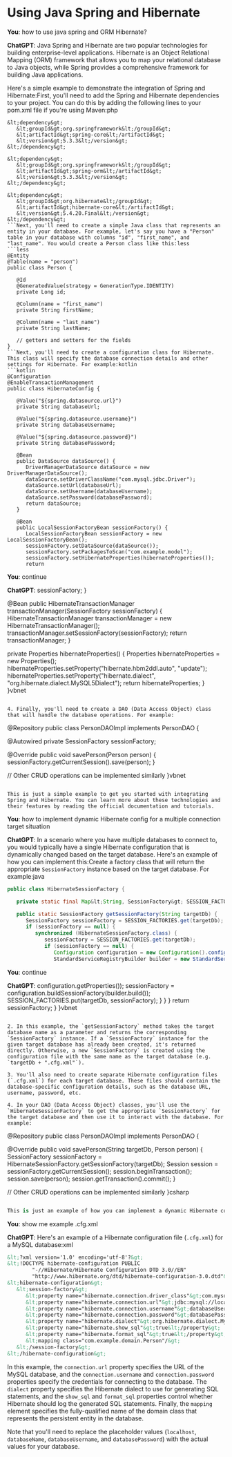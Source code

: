 # Using Java Spring and Hibernate
**You**: how to use java spring and ORM Hibernate?

**ChatGPT**: Java Spring and Hibernate are two popular technologies for building enterprise-level applications. Hibernate is an Object Relational Mapping (ORM) framework that allows you to map your relational database to Java objects, while Spring provides a comprehensive framework for building Java applications.

Here's a simple example to demonstrate the integration of Spring and Hibernate:First, you'll need to add the Spring and Hibernate dependencies to your project. You can do this by adding the following lines to your pom.xml file if you're using Maven:php
```php-template
&lt;dependency&gt;
   &lt;groupId&gt;org.springframework&lt;/groupId&gt;
   &lt;artifactId&gt;spring-core&lt;/artifactId&gt;
   &lt;version&gt;5.3.3&lt;/version&gt;
&lt;/dependency&gt;

&lt;dependency&gt;
   &lt;groupId&gt;org.springframework&lt;/groupId&gt;
   &lt;artifactId&gt;spring-orm&lt;/artifactId&gt;
   &lt;version&gt;5.3.3&lt;/version&gt;
&lt;/dependency&gt;

&lt;dependency&gt;
   &lt;groupId&gt;org.hibernate&lt;/groupId&gt;
   &lt;artifactId&gt;hibernate-core&lt;/artifactId&gt;
   &lt;version&gt;5.4.20.Final&lt;/version&gt;
&lt;/dependency&gt;
```Next, you'll need to create a simple Java class that represents an entity in your database. For example, let's say you have a "Person" table in your database with columns "id", "first_name", and "last_name". You would create a Person class like this:less
```less
@Entity
@Table(name = "person")
public class Person {

   @Id
   @GeneratedValue(strategy = GenerationType.IDENTITY)
   private Long id;

   @Column(name = "first_name")
   private String firstName;

   @Column(name = "last_name")
   private String lastName;

   // getters and setters for the fields
}
```Next, you'll need to create a configuration class for Hibernate. This class will specify the database connection details and other settings for Hibernate. For example:kotlin
```kotlin
@Configuration
@EnableTransactionManagement
public class HibernateConfig {

   @Value("${spring.datasource.url}")
   private String databaseUrl;

   @Value("${spring.datasource.username}")
   private String databaseUsername;

   @Value("${spring.datasource.password}")
   private String databasePassword;

   @Bean
   public DataSource dataSource() {
      DriverManagerDataSource dataSource = new DriverManagerDataSource();
      dataSource.setDriverClassName("com.mysql.jdbc.Driver");
      dataSource.setUrl(databaseUrl);
      dataSource.setUsername(databaseUsername);
      dataSource.setPassword(databasePassword);
      return dataSource;
   }

   @Bean
   public LocalSessionFactoryBean sessionFactory() {
      LocalSessionFactoryBean sessionFactory = new LocalSessionFactoryBean();
      sessionFactory.setDataSource(dataSource());
      sessionFactory.setPackagesToScan("com.example.model");
      sessionFactory.setHibernateProperties(hibernateProperties());
      return
```

**You**: continue

**ChatGPT**: sessionFactory;
}

@Bean
public HibernateTransactionManager transactionManager(SessionFactory sessionFactory) {
HibernateTransactionManager transactionManager = new HibernateTransactionManager();
transactionManager.setSessionFactory(sessionFactory);
return transactionManager;
}

private Properties hibernateProperties() {
Properties hibernateProperties = new Properties();
hibernateProperties.setProperty("hibernate.hbm2ddl.auto", "update");
hibernateProperties.setProperty("hibernate.dialect", "org.hibernate.dialect.MySQL5Dialect");
return hibernateProperties;
}
}vbnet
```vbnet

4. Finally, you'll need to create a DAO (Data Access Object) class that will handle the database operations. For example:

```

@Repository
public class PersonDAOImpl implements PersonDAO {

@Autowired
private SessionFactory sessionFactory;

@Override
public void savePerson(Person person) {
sessionFactory.getCurrentSession().save(person);
}

// Other CRUD operations can be implemented similarly
}vbnet
```vbnet

This is just a simple example to get you started with integrating Spring and Hibernate. You can learn more about these technologies and their features by reading the official documentation and tutorials.
```

**You**: how to implement dynamic Hibernate config for a multiple connection target situation

**ChatGPT**: In a scenario where you have multiple databases to connect to, you would typically have a single Hibernate configuration that is dynamically changed based on the target database. Here's an example of how you can implement this:Create a factory class that will return the appropriate ```SessionFactory``` instance based on the target database. For example:java
```java
public class HibernateSessionFactory {

   private static final Map&lt;String, SessionFactory&gt; SESSION_FACTORIES = new HashMap&lt;&gt;();

   public static SessionFactory getSessionFactory(String targetDb) {
      SessionFactory sessionFactory = SESSION_FACTORIES.get(targetDb);
      if (sessionFactory == null) {
         synchronized (HibernateSessionFactory.class) {
            sessionFactory = SESSION_FACTORIES.get(targetDb);
            if (sessionFactory == null) {
               Configuration configuration = new Configuration().configure(targetDb + ".cfg.xml");
               StandardServiceRegistryBuilder builder = new StandardServiceRegistryBuilder().applySettings(
```

**You**: continue

**ChatGPT**: configuration.getProperties());
sessionFactory = configuration.buildSessionFactory(builder.build());
SESSION_FACTORIES.put(targetDb, sessionFactory);
}
}
}
return sessionFactory;
}
}vbnet
```vbnet

2. In this example, the `getSessionFactory` method takes the target database name as a parameter and returns the corresponding `SessionFactory` instance. If a `SessionFactory` instance for the given target database has already been created, it's returned directly. Otherwise, a new `SessionFactory` is created using the configuration file with the same name as the target database (e.g. `targetDb + ".cfg.xml"`).

3. You'll also need to create separate Hibernate configuration files (`.cfg.xml`) for each target database. These files should contain the database-specific configuration details, such as the database URL, username, password, etc.

4. In your DAO (Data Access Object) classes, you'll use the `HibernateSessionFactory` to get the appropriate `SessionFactory` for the target database and then use it to interact with the database. For example:

```

@Repository
public class PersonDAOImpl implements PersonDAO {

@Override
public void savePerson(String targetDb, Person person) {
SessionFactory sessionFactory = HibernateSessionFactory.getSessionFactory(targetDb);
Session session = sessionFactory.getCurrentSession();
session.beginTransaction();
session.save(person);
session.getTransaction().commit();
}

// Other CRUD operations can be implemented similarly
}csharp
```csharp

This is just an example of how you can implement a dynamic Hibernate configuration for multiple databases. Depending on your specific requirements, you may need to make some modifications to this implementation. But it should give you a good starting point for building a dynamic Hibernate configuration for your use case.
```

**You**: show me example .cfg.xml

**ChatGPT**: Here's an example of a Hibernate configuration file (```.cfg.xml```) for a MySQL database:xml
```xml
&lt;?xml version='1.0' encoding='utf-8'?&gt;
&lt;!DOCTYPE hibernate-configuration PUBLIC
        "-//Hibernate/Hibernate Configuration DTD 3.0//EN"
        "http://www.hibernate.org/dtd/hibernate-configuration-3.0.dtd"&gt;
&lt;hibernate-configuration&gt;
   &lt;session-factory&gt;
      &lt;property name="hibernate.connection.driver_class"&gt;com.mysql.jdbc.Driver&lt;/property&gt;
      &lt;property name="hibernate.connection.url"&gt;jdbc:mysql://localhost:3306/databaseName&lt;/property&gt;
      &lt;property name="hibernate.connection.username"&gt;databaseUsername&lt;/property&gt;
      &lt;property name="hibernate.connection.password"&gt;databasePassword&lt;/property&gt;
      &lt;property name="hibernate.dialect"&gt;org.hibernate.dialect.MySQL5Dialect&lt;/property&gt;
      &lt;property name="hibernate.show_sql"&gt;true&lt;/property&gt;
      &lt;property name="hibernate.format_sql"&gt;true&lt;/property&gt;
      &lt;mapping class="com.example.domain.Person"/&gt;
   &lt;/session-factory&gt;
&lt;/hibernate-configuration&gt;
```

In this example, the ```connection.url``` property specifies the URL of the MySQL database, and the ```connection.username``` and ```connection.password``` properties specify the credentials for connecting to the database. The ```dialect``` property specifies the Hibernate dialect to use for generating SQL statements, and the ```show_sql``` and ```format_sql``` properties control whether Hibernate should log the generated SQL statements. Finally, the ```mapping``` element specifies the fully-qualified name of the domain class that represents the persistent entity in the database.

Note that you'll need to replace the placeholder values (```localhost```, ```databaseName```, ```databaseUsername```, and ```databasePassword```) with the actual values for your database.

